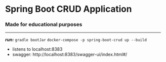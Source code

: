# Spring Boot CRUD Application #
### Made for educational purposes ###
---
***run:***
`gradle bootJar`
`docker-compose -p spring-boot-crud up --build`
- listens to localhost:8383
- swagger: http://localhost:8383/swagger-ui/index.html#/
